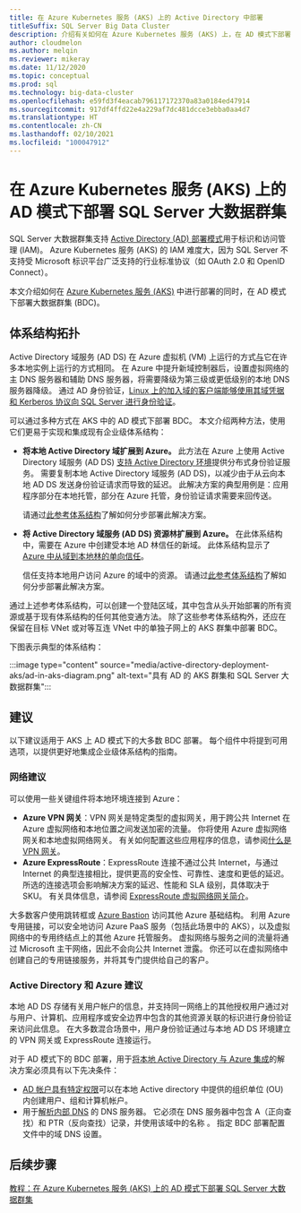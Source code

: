 ```yaml
---
title: 在 Azure Kubernetes 服务 (AKS) 上的 Active Directory 中部署
titleSuffix: SQL Server Big Data Cluster
description: 介绍有关如何在 Azure Kubernetes 服务 (AKS) 上，在 AD 模式下部署 SQL Server 大数据群集的概念和计划信息。
author: cloudmelon
ms.author: melqin
ms.reviewer: mikeray
ms.date: 11/12/2020
ms.topic: conceptual
ms.prod: sql
ms.technology: big-data-cluster
ms.openlocfilehash: e59fd3f4eacab796117172370a83a0184ed47914
ms.sourcegitcommit: 917df4ffd22e4a229af7dc481dcce3ebba0aa4d7
ms.translationtype: HT
ms.contentlocale: zh-CN
ms.lasthandoff: 02/10/2021
ms.locfileid: "100047912"
---
```

# <a name="deploy-sql-server-big-data-clusters-in-ad-mode-on-azure-kubernetes-services-aks"></a>在 Azure Kubernetes 服务 (AKS) 上的 AD 模式下部署 SQL Server 大数据群集

SQL Server 大数据群集支持 [Active Directory (AD) 部署模式](./active-directory-prerequisites.md)用于标识和访问管理 (IAM)。 Azure Kubernetes 服务 (AKS) 的 IAM 难度大，因为 SQL Server 不支持受 Microsoft 标识平台广泛支持的行业标准协议（如 OAuth 2.0 和 OpenID Connect）。  

本文介绍如何在 [Azure Kubernetes 服务 (AKS)](/azure/aks/intro-kubernetes) 中进行部署的同时，在 AD 模式下部署大数据群集 (BDC)。 

## <a name="architecture-topologies"></a>体系结构拓扑

Active Directory 域服务 (AD DS) 在 Azure 虚拟机 (VM) 上运行的方式[与](/windows-server/identity/ad-ds/deploy/virtual-dc/adds-on-azure-vm)它在许多本地实例上运行的方式相同。  在 Azure 中提升新域控制器后，设置虚拟网络的主 DNS 服务器和辅助 DNS 服务器，将需要降级为第三级或更低级别的本地 DNS 服务器降级。 通过 AD 身份验证，[Linux 上的加入域的客户端能够使用其域凭据和 Kerberos 协议向 SQL Server 进行身份验证](../linux/sql-server-linux-active-directory-auth-overview.md)。

可以通过多种方式在 AKS 中的 AD 模式下部署 BDC。  本文介绍两种方法，使用它们更易于实现和集成现有企业级体系结构：

* **将本地 Active Directory 域扩展到 Azure。** 此方法在 Azure 上使用 Active Directory 域服务 (AD DS) [支持 Active Directory 环境](/azure/architecture/reference-architectures/identity/adds-extend-domain)提供分布式身份验证服务。 需要复制本地 Active Directory 域服务 (AD DS)，以减少由于从云向本地 AD DS 发送身份验证请求而导致的延迟。 此解决方案的典型用例是：应用程序部分在本地托管，部分在 Azure 托管，身份验证请求需要来回传送。

   请通过[此参考体系结构](https://github.com/mspnp/identity-reference-architectures/tree/master/adds-extend-domain)了解如何分步部署此解决方案。

* **将 Active Directory 域服务 (AD DS) 资源林扩展到 Azure。** 在此体系结构中，需要在 Azure 中创建受本地 AD 林信任的新域。 此体系结构显示了[ Azure 中从域到本地林的单向信任](/azure/architecture/reference-architectures/identity/adds-forest)。

   信任支持本地用户访问 Azure 的域中的资源。 请通过[此参考体系结构](https://github.com/mspnp/identity-reference-architectures/tree/master/adds-forest)了解如何分步部署此解决方案。

通过上述参考体系结构，可以创建一个登陆区域，其中包含从头开始部署的所有资源或基于现有体系结构的任何其他变通方法。 除了这些参考体系结构外，还应在保留在目标 VNet 或对等互连 VNet 中的单独子网上的 AKS 群集中部署 BDC。

下图表示典型的体系结构：

:::image type="content" source="media/active-directory-deployment-aks/ad-in-aks-diagram.png" alt-text="具有 AD 的 AKS 群集和 SQL Server 大数据群集":::

## <a name="recommendations"></a>建议

以下建议适用于 AKS 上 AD 模式下的大多数 BDC 部署。 每个组件中将提到可用选项，以提供更好地集成企业级体系结构的指南。

### <a name="networking-recommendations"></a>网络建议

可以使用一些关键组件将本地环境连接到 Azure：

* **Azure VPN 网关**：VPN 网关是特定类型的虚拟网关，用于跨公共 Internet 在 Azure 虚拟网络和本地位置之间发送加密的流量。 你将使用 Azure 虚拟网络网关和本地虚拟网络网关。 有关如何配置这些应用程序的信息，请参阅[什么是 VPN 网关](/azure/vpn-gateway/vpn-gateway-about-vpngateways)。
* **Azure ExpressRoute**：ExpressRoute 连接不通过公共 Internet，与通过 Internet 的典型连接相比，提供更高的安全性、可靠性、速度和更低的延迟。 所选的连接选项会影响解决方案的延迟、性能和 SLA 级别，具体取决于 SKU。 有关具体信息，请参阅 [ExpressRoute 虚拟网络网关简介](/azure/expressroute/expressroute-about-virtual-network-gateways)。

大多数客户使用跳转框或 [Azure Bastion](/azure/bastion/bastion-overview) 访问其他 Azure 基础结构。 利用 Azure专用链接，可以安全地访问 Azure PaaS 服务（包括此场景中的 AKS），以及虚拟网络中的专用终结点上的其他 Azure 托管服务。 虚拟网络与服务之间的流量将通过 Microsoft 主干网络，因此不会向公共 Internet 泄露。 你还可以在虚拟网络中创建自己的专用链接服务，并将其专门提供给自己的客户。

### <a name="active-directory-and-azure-recommendation"></a>Active Directory 和 Azure 建议

本地 AD DS 存储有关用户帐户的信息，并支持同一网络上的其他授权用户通过对与用户、计算机、应用程序或安全边界中包含的其他资源关联的标识进行身份验证来访问此信息。 在大多数混合场景中，用户身份验证通过与本地 AD DS 环境建立的 VPN 网关或 ExpressRoute 连接运行。  

对于 AD 模式下的 BDC 部署，用于[将本地 Active Directory 与 Azure 集成](/azure/architecture/reference-architectures/identity/)的解决方案必须具有以下先决条件：

* [AD 帐户具有特定权限](active-directory-prerequisites.md)可以在本地 Active directory 中提供的组织单位 (OU) 内创建用户、组和计算机帐户。
* 用于[解析内部 DNS](active-directory-dns-reconciliation.md) 的 DNS 服务器。 它必须在 DNS 服务器中包含 A（正向查找）和 PTR（反向查找）记录，并使用该域中的名称 。 指定 BDC 部署配置文件中的域 DNS 设置。  

## <a name="next-steps"></a>后续步骤

[教程：在 Azure Kubernetes 服务 (AKS) 上的 AD 模式下部署 SQL Server 大数据群集](active-directory-deployment-aks-tutorial.md)